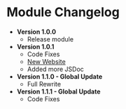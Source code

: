 # Module Changelog

- **Version 1.0.0**
  - Release module
- **Version 1.0.1**
  - Code Fixes
  - [New Website](https://discordjs-handler.js.org/)
  - Added more JSDoc
- **Version 1.1.0 - Global Update**
  - Full Rewrite
- **Version 1.1.1 - Global Update**
  - Code Fixes
